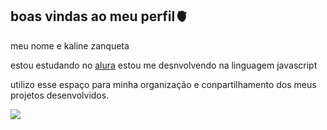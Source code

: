 ## boas vindas ao meu perfil🫀

meu nome e kaline zanqueta 

estou estudando no [alura](HTTPS://www.alura.com.br)
estou me desnvolvendo na linguagem javascript

utilizo esse espaço para minha organização e conpartilhamento dos meus projetos desenvolvidos.

![](https://media.tenor.com/nv7f19HKB2oAAAAM/blank-stare-really.gif)
